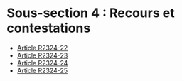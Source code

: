 # Sous-section 4 : Recours et contestations

* [Article R2324-22](./LEGIARTI000018535206.md)
* [Article R2324-23](./LEGIARTI000018535204.md)
* [Article R2324-24](./LEGIARTI000018535202.md)
* [Article R2324-25](./LEGIARTI000018535200.md)
